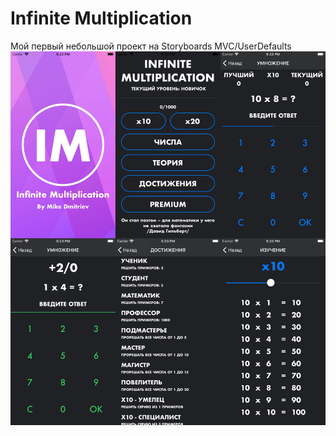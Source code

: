# Infinite Multiplication
Мой первый небольшой проект на Storyboards
MVC/UserDefaults
![Альтернативный текст](https://github.com/MikhailDM/MY_Infinite-Multiplication/blob/master/_Graphics/_Screenshots/All.jpg)
